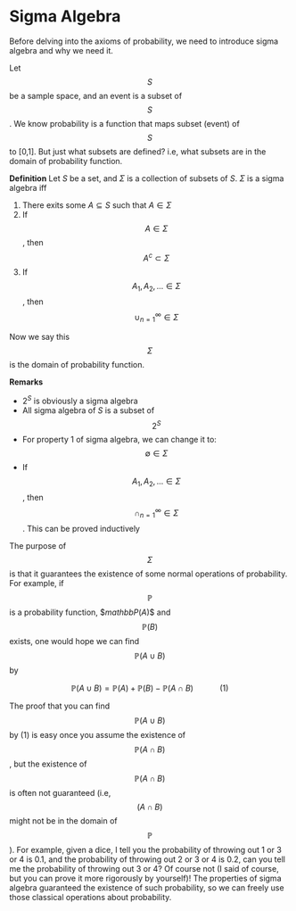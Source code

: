 # Sigma Algebra

Before delving into the axioms of probability, we need to introduce sigma algebra and why we need it.

Let $$S$$ be a sample space, and an event is a subset of $$S$$. We know probability is a function that maps subset (event) of $$S$$ to [0,1]. But just what subsets are defined? i.e, what subsets are in the domain of probability function.

**Definition** Let $S$ be a set, and $\Sigma$ is a collection of subsets of $S$.  $\Sigma$ is a sigma algebra  iff
1. There exits some $A \subseteq S$ such that $A\in\Sigma$
2. If $$A \in \Sigma$$, then $$A^c \subset \Sigma$$
3. If $$A_1, A_2, ... \in \Sigma$$, then $$\cup_{n=1}^\infty \in \Sigma$$

Now we say this $$\Sigma$$ is the domain of probability function.

**Remarks**
* $2^S$ is obviously a sigma algebra
* All sigma algebra of $S$ is a subset of $$2^S$$
* For property 1 of sigma algebra, we can change it to: $$\emptyset \in \Sigma$$
* If $$A_1, A_2, ... \in \Sigma$$, then $$\cap_{n=1}^\infty \in \Sigma$$. This can be proved inductively

The purpose of $$\Sigma$$ is that it guarantees the existence of some normal operations of probability. For example, if $$\mathbb{P}$$ is a probability function, $\$mathbb{P}(A)$$ and $$\mathbb{P}(B)$$ exists, one would hope we can find $$\mathbb{P}(A \cup B)$$ by

$$\mathbb{P}(A \cup B) = \mathbb{P}(A) +  \mathbb{P}(B) - \mathbb{P}(A \cap B) \ \ \ \ \ \ \ \ \ \ \ \ (1)$$

The proof that you can find $$\mathbb{P}(A \cup B)$$ by (1) is easy once you assume the existence of $$\mathbb{P}(A \cap B)$$, but the existence of $$\mathbb{P}(A \cap B)$$ is often not guaranteed (i.e, $$(A \cap B)$$ might not be in the domain of $$\mathbb{P}$$ ). For example, given a dice, I tell you the probability of throwing out 1 or 3 or 4 is 0.1, and  the probability of throwing out 2 or 3 or 4 is 0.2, can you tell me the probability of throwing out 3 or 4? Of course not (I said of course, but you can prove it more rigorously by yourself)! The properties of sigma algebra guaranteed the existence of such probability, so we can freely use those classical operations about probability.